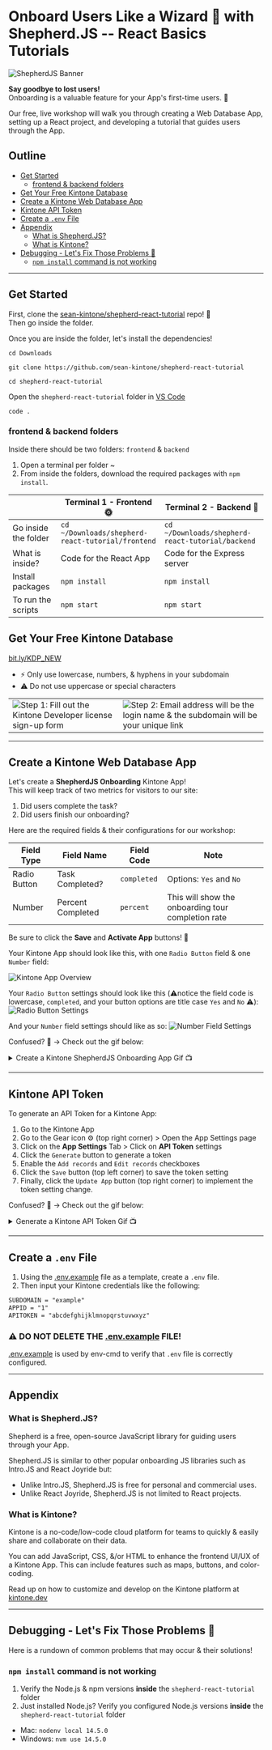 # Onboard Users Like a Wizard 🧙 with Shepherd.JS -- React Basics Tutorials

![ShepherdJS Banner](./docs/images/ShepherdJS_Banner.png)

**Say goodbye to lost users!**  
Onboarding is a valuable feature for your App's first-time users. 💪

Our free, live workshop will walk you through creating a Web Database App, setting up a React project, and developing a tutorial that guides users through the App.

## Outline <!-- omit in toc -->
* [Get Started](#get-started)
  * [frontend & backend folders](#frontend--backend-folders)
* [Get Your Free Kintone Database](#get-your-free-kintone-database)
* [Create a Kintone Web Database App](#create-a-kintone-web-database-app)
* [Kintone API Token](#kintone-api-token)
* [Create a `.env` File](#create-a-env-file)
* [Appendix](#appendix)
  * [What is Shepherd.JS?](#what-is-shepherdjs)
  * [What is Kintone?](#what-is-kintone)
* [Debugging - Let's Fix Those Problems 💪](#debugging---lets-fix-those-problems-)
  * [`npm install` command is not working](#npm-install-command-is-not-working)

---

## Get Started

First, clone the [sean-kintone/shepherd-react-tutorial](https://github.com/sean-kintone/shepherd-react-tutorial) repo!  🚀  
Then go inside the folder.

Once you are inside the folder, let's install the dependencies!

```shell
cd Downloads

git clone https://github.com/sean-kintone/shepherd-react-tutorial

cd shepherd-react-tutorial
```

Open the `shepherd-react-tutorial` folder in [VS Code](https://code.visualstudio.com/docs/getstarted/tips-and-tricks#_command-line)

```shell
code .
```

### frontend & backend folders
Inside there should be two folders: `frontend` & `backend`

1. Open a terminal per folder ~
1. From inside the folders, download the required packages with `npm install`.

|                      | Terminal 1 - Frontend  🌞                          | Terminal 2 - Backend  🌚                          |
| -------------------- | ------------------------------------------------- | ------------------------------------------------ |
| Go inside the folder | `cd ~/Downloads/shepherd-react-tutorial/frontend` | `cd ~/Downloads/shepherd-react-tutorial/backend` |
| What is inside?      | Code for the React App                            | Code for the Express server                      |
| Install packages     | `npm install`                                     | `npm install`                                    |
| To run the scripts   | `npm start`                                       | `npm start`                                      |

## Get Your Free Kintone Database

[bit.ly/KDP_NEW](http://bit.ly/KDP_NEW)
* ⚡ Only use lowercase, numbers, & hyphens in your subdomain
* ⚠ Do not use uppercase or special characters

|                                                                                            |                                                                                                                      |
| ------------------------------------------------------------------------------------------ | -------------------------------------------------------------------------------------------------------------------- |
| ![Step 1: Fill out the Kintone Developer license sign-up form](./docs/images/SignUp-1.png) | ![Step 2: Email address will be the login name & the subdomain will be your unique link](./docs/images/SignUp-2.png) |

---

## Create a Kintone Web Database App

Let's create a **ShepherdJS Onboarding** Kintone App!  
This will keep track of two metrics for visitors to our site:

1. Did users complete the task?
1. Did users finish our onboarding?

Here are the required fields & their configurations for our workshop:

| Field Type   | Field Name        | Field Code  | Note                                           |
| ------------ | ----------------- | ----------- | ---------------------------------------------- |
| Radio Button | Task Completed?   | `completed` | Options: `Yes` and `No`                        |
| Number       | Percent Completed | `percent`   | This will show the onboarding tour completion rate |

Be sure to click the **Save** and **Activate App** buttons! 💪

Your Kintone App should look like this, with one `Radio Button` field & one `Number` field:

![Kintone App Overview](./docs/images/1-1.png)

Your `Radio Button` settings should look like this (⚠️notice the field code is lowercase, `completed`, and your button options are title case `Yes` and `No` ⚠️):
![Radio Button Settings](./docs/images/1-2.png)

And your `Number` field settings should like as so:
![Number Field Settings](./docs/images/1-3.png)

Confused? 🤔 → Check out the gif below:

<details>
  <summary>Create a Kintone ShepherdJS Onboarding App Gif 📺</summary>

  ![shepherd_CreateApp.gif](./docs/images/shepherd_CreateApp.gif)

</details>

---

## Kintone API Token

To generate an API Token for a Kintone App:

1. Go to the Kintone App
1. Go to the Gear icon ⚙️ (top right corner) > Open the App Settings page
1. Click on the **App Settings** Tab > Click on **API Token** settings
1. Click the `Generate` button to generate a token
1. Enable the `Add records` and `Edit records` checkboxes
1. Click the `Save` button (top left corner) to save the token setting
1. Finally, click the `Update App` button (top right corner) to implement the token setting change.

Confused? 🤔 → Check out the gif below:

<details>
  <summary>Generate a Kintone API Token Gif 📺</summary>

  ![shepherd_APIToken.gif](./docs/images/shepherd_APIToken.gif)

</details>

---

## Create a `.env` File

1. Using the [.env.example](.env.example) file as a template, create a `.env` file.
1. Then input your Kintone credentials like the following:

```txt
SUBDOMAIN = "example"
APPID = "1"
APITOKEN = "abcdefghijklmnopqrstuvwxyz"
```

### ⚠️ DO NOT DELETE THE [.env.example](.env.example) FILE!  <!-- omit in toc -->
[.env.example](.env.example) is used by env-cmd to verify that `.env` file is correctly configured.

---

## Appendix

### What is Shepherd.JS?

Shepherd is a free, open-source JavaScript library for guiding users through your App.

Shepherd.JS is similar to other popular onboarding JS libraries such as Intro.JS and React Joyride but:
* Unlike Intro.JS, Shepherd.JS is free for personal and commercial uses.
* Unlike React Joyride, Shepherd.JS is not limited to React projects.

### What is Kintone?

Kintone is a no-code/low-code cloud platform for teams to quickly & easily share and collaborate on their data.

You can add JavaScript, CSS, &/or HTML to enhance the frontend UI/UX of a Kintone App. This can include features such as maps, buttons, and color-coding.

Read up on how to customize and develop on the Kintone platform at [kintone.dev](https://kintone.dev/)

---

## Debugging - Let's Fix Those Problems 💪

Here is a rundown of common problems that may occur & their solutions!

### `npm install` command is not working

1. Verify the Node.js & npm versions **inside** the `shepherd-react-tutorial` folder
2. Just installed Node.js? Verify you configured Node.js versions **inside** the `shepherd-react-tutorial` folder

* Mac: `nodenv local 14.5.0`
* Windows: `nvm use 14.5.0`

